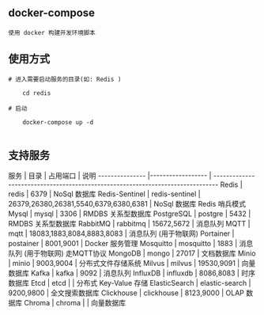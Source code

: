 ## docker-compose

    使用 docker 构建开发环境脚本


## 使用方式
```
# 进入需要启动服务的目录(如: Redis )

    cd redis

# 启动 

    docker-compose up -d
    
```

## 支持服务

  服务          |   目录             |  占用端口                                   |  说明
--------------- |------------------ | -------------------------------------------------------------------------------
Redis           | redis             |  6379                                     | NoSql 数据库
Redis-Sentinel  | redis-sentinel    |  26379,26380,26381,5540,6379,6380,6381    | NoSql 数据库 Redis 哨兵模式
Mysql           | mysql             |  3306                                     | RMDBS 关系型数据库
PostgreSQL      | postgre           |  5432                                     | RMDBS 关系型数据库
RabbitMQ        | rabbitmq          |  15672,5672                               | 消息队列
MQTT            | mqtt              |  18083,1883,8084,8883,8083                | 消息队列 (用于物联网)
Portainer       | postainer         |  8001,9001                                | Docker 服务管理
Mosquitto       | mosquitto         |  1883                                     | 消息队列 (用于物联网) 走MQTT协议
MongoDB         | mongo             |  27017                                    | 文档数据库
Minio           | minio             |  9003,9004                                | 分布式文件存储系统
Milvus          | milvus            |  19530,9091                               | 向量数据库
Kafka           | kafka             |  9092                                     | 消息队列
InfluxDB        | influxdb          |  8086,8083                                | 时序数据库
Etcd            | etcd              |                                           | 分布式 Key-Value 存储
ElasticSearch   | elastic-search    |  9200,9800                                | 全文搜索数据库
Clickhouse      | clickhouse        |  8123,9000                                | OLAP 数据库
Chroma          | chroma            |                                           | 向量数据库
